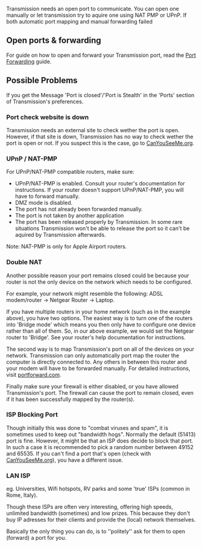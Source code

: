 Transmission needs an open port to communicate. You can open one manually or let transmission try to aquire one using NAT PMP or UPnP. If both automatic port mapping and manual forwarding failed

## Open ports & forwarding

For guide on how to open and forward your Transmission port, read the [Port Forwarding](Port-Forwarding-Guide.md) guide.

## Possible Problems

If you get the Message 'Port is closed'/'Port is Stealth' in the 'Ports' section of Transmission's preferences.

### Port check website is down

Transmission needs an external site to check wether the port is open. However, if that site is down, Transmission has no way to check wether the port is open or not. If you suspect this is the case, go to [CanYouSeeMe.org](http://www.canyouseeme.org/).

### UPnP / NAT-PMP

For UPnP/NAT-PMP compatible routers, make sure:
  * UPnP/NAT-PMP is enabled. Consult your router's documentation for instructions. If your router doesn't support UPnP/NAT-PMP, you will have to forward manually.
  * DMZ mode is disabled.
  * The port has not already been forwarded manually.
  * The port is not taken by another application
  * The port has been released properly by Transmission. In some rare situations Transmission won't be able to release the port so it can't be aquired by Transmission afterwards.

Note: NAT-PMP is only for Apple Airport routers.

### Double NAT

Another possible reason your port remains closed could be because your router is not the only device on the network which needs to be configured.

For example, your network might resemble the following: ADSL modem/router &rarr; Netgear Router &rarr; Laptop.

If you have multiple routers in your home network (such as in the example above), you have two options. The easiest way is to turn one of the routers into 'Bridge mode' which means you then only have to configure one device rather than all of them. So, in our above example, we would set the Netgear router to 'Bridge'. See your router's help documentation for instructions.

The second way is to map Transmission's port on all of the devices on your network. Transmission can only automatically port map the router the computer is directly connected to. Any others in between this router and your modem will have to be forwarded manually. For detailed instructions, visit [portforward.com](http://www.portforward.com/help/doublerouterportforwarding.htm).

Finally make sure your firewall is either disabled, or you have allowed Transmission's port. The firewall can cause the port to remain closed, even if it has been successfully mapped by the router(s).

### ISP Blocking Port

Though initially this was done to "combat viruses and spam", it is sometimes used to keep out "bandwidth hogs". Normally the default (51413) port is fine. However, it might be that an ISP does decide to block that port. In such a case it is recommended to pick a random number between 49152 and 65535. If you can't find a port that's open (check with [CanYouSeeMe.org](http://www.canyouseeme.org/)), you have a different issue.

### LAN ISP

eg. Universities, Wifi hotspots, RV parks and some 'true' ISPs (common in Rome, Italy).

Though these ISPs are often very interesting, offering high speeds, unlimited bandwidth (sometimes) and low prizes. This because they don't buy IP adresses for their clients and provide the (local) network themselves.

Basically the only thing you can do, is to ''politely'' ask for them to open (forward) a port for you.
